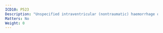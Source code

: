 ```yaml
---
ICD10: P523
Description: "Unspecified intraventricular (nontraumatic) haemorrhage of fetus and newborn"
Matters: No
Weight: 0
---
```

